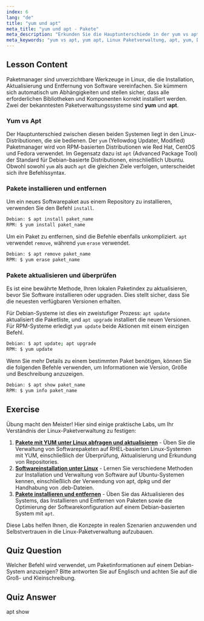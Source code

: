 ```yaml
---
index: 6
lang: "de"
title: "yum und apt"
meta_title: "yum und apt - Pakete"
meta_description: "Erkunden Sie die Hauptunterschiede in der yum vs apt Debatte. Dieser Leitfaden behandelt die Verwendung von yum und apt zur Installation, Entfernung und Aktualisierung von Paketen auf RPM- und Debian-basierten Linux-Systemen."
meta_keywords: "yum vs apt, yum apt, Linux Paketverwaltung, apt, yum, Debian, Red Hat, Pakete installieren, Pakete aktualisieren, Linux Befehle"
---
```


## Lesson Content

Paketmanager sind unverzichtbare Werkzeuge in Linux, die die Installation, Aktualisierung und Entfernung von Software vereinfachen. Sie kümmern sich automatisch um Abhängigkeiten und stellen sicher, dass alle erforderlichen Bibliotheken und Komponenten korrekt installiert werden. Zwei der bekanntesten Paketverwaltungssysteme sind **yum** und **apt**.

### Yum vs Apt

Der Hauptunterschied zwischen diesen beiden Systemen liegt in den Linux-Distributionen, die sie bedienen. Der `yum` (Yellowdog Updater, Modified) Paketmanager wird von RPM-basierten Distributionen wie Red Hat, CentOS und Fedora verwendet. Im Gegensatz dazu ist `apt` (Advanced Package Tool) der Standard für Debian-basierte Distributionen, einschließlich Ubuntu. Obwohl sowohl `yum` als auch `apt` die gleichen Ziele verfolgen, unterscheidet sich ihre Befehlssyntax.

### Pakete installieren und entfernen

Um ein neues Softwarepaket aus einem Repository zu installieren, verwenden Sie den Befehl `install`.

```bash
Debian: $ apt install paket_name
RPM: $ yum install paket_name
```

Um ein Paket zu entfernen, sind die Befehle ebenfalls unkompliziert. `apt` verwendet `remove`, während `yum` `erase` verwendet.

```bash
Debian: $ apt remove paket_name
RPM: $ yum erase paket_name
```

### Pakete aktualisieren und überprüfen

Es ist eine bewährte Methode, Ihren lokalen Paketindex zu aktualisieren, bevor Sie Software installieren oder upgraden. Dies stellt sicher, dass Sie die neuesten verfügbaren Versionen erhalten.

Für Debian-Systeme ist dies ein zweistufiger Prozess: `apt update` aktualisiert die Paketliste, und `apt upgrade` installiert die neuen Versionen. Für RPM-Systeme erledigt `yum update` beide Aktionen mit einem einzigen Befehl.

```bash
Debian: $ apt update; apt upgrade
RPM: $ yum update
```

Wenn Sie mehr Details zu einem bestimmten Paket benötigen, können Sie die folgenden Befehle verwenden, um Informationen wie Version, Größe und Beschreibung anzuzeigen.

```bash
Debian: $ apt show paket_name
RPM: $ yum info paket_name
```

## Exercise

Übung macht den Meister! Hier sind einige praktische Labs, um Ihr Verständnis der Linux-Paketverwaltung zu festigen:

1. **[Pakete mit YUM unter Linux abfragen und aktualisieren](https://labex.io/de/labs/rhel-query-and-update-packages-with-yum-in-linux-590869)** - Üben Sie die Verwaltung von Softwarepaketen auf RHEL-basierten Linux-Systemen mit YUM, einschließlich der Überprüfung, Aktualisierung und Erkundung von Repositories.
2. **[Softwareinstallation unter Linux](https://labex.io/de/labs/linux-software-installation-on-linux-18005)** - Lernen Sie verschiedene Methoden zur Installation und Verwaltung von Software auf Ubuntu-Systemen kennen, einschließlich der Verwendung von apt, dpkg und der Handhabung von .deb-Dateien.
3. **[Pakete installieren und entfernen](https://labex.io/de/labs/linux-installing-and-removing-packages-385380)** - Üben Sie das Aktualisieren des Systems, das Installieren und Entfernen von Paketen sowie die Optimierung der Softwarekonfiguration auf einem Debian-basierten System mit `apt`.

Diese Labs helfen Ihnen, die Konzepte in realen Szenarien anzuwenden und Selbstvertrauen in die Linux-Paketverwaltung aufzubauen.

## Quiz Question

Welcher Befehl wird verwendet, um Paketinformationen auf einem Debian-System anzuzeigen? Bitte antworten Sie auf Englisch und achten Sie auf die Groß- und Kleinschreibung.

## Quiz Answer

apt show
